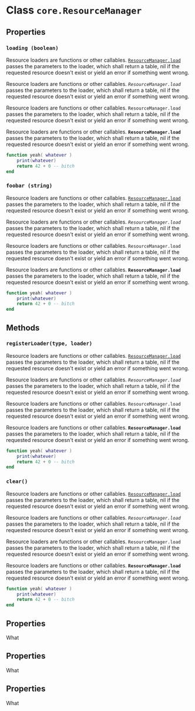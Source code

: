 # Class `core.ResourceManager`

## Properties

### `loading (boolean)`
Resource loaders are functions or other callables. [`ResourceManager.load`](http://wikipedia.org)
passes the parameters to the loader, which shall return a table, nil if the
requested resource doesn't exist or yield an error if something went wrong.

Resource loaders are functions or other callables. *`ResourceManager.load`*
passes the parameters to the loader, which shall return a table, nil if the
requested resource doesn't exist or yield an error if something went wrong.

Resource loaders are functions or other callables. `ResourceManager.load`
passes the parameters to the loader, which shall return a table, nil if the
requested resource doesn't exist or yield an error if something went wrong.

Resource loaders are functions or other callables. **`ResourceManager.load`**
passes the parameters to the loader, which shall return a table, nil if the
requested resource doesn't exist or yield an error if something went wrong.

```lua
function yeah( whatever )
    print(whatever)
    return 42 + 0 -- bitch
end
```

### `foobar (string)`
Resource loaders are functions or other callables. [`ResourceManager.load`](http://wikipedia.org)
passes the parameters to the loader, which shall return a table, nil if the
requested resource doesn't exist or yield an error if something went wrong.

Resource loaders are functions or other callables. *`ResourceManager.load`*
passes the parameters to the loader, which shall return a table, nil if the
requested resource doesn't exist or yield an error if something went wrong.

Resource loaders are functions or other callables. `ResourceManager.load`
passes the parameters to the loader, which shall return a table, nil if the
requested resource doesn't exist or yield an error if something went wrong.

Resource loaders are functions or other callables. **`ResourceManager.load`**
passes the parameters to the loader, which shall return a table, nil if the
requested resource doesn't exist or yield an error if something went wrong.

```lua
function yeah( whatever )
    print(whatever)
    return 42 + 0 -- bitch
end
```

## Methods

### `registerLoader(type, loader)`
Resource loaders are functions or other callables. [`ResourceManager.load`](http://wikipedia.org)
passes the parameters to the loader, which shall return a table, nil if the
requested resource doesn't exist or yield an error if something went wrong.

Resource loaders are functions or other callables. *`ResourceManager.load`*
passes the parameters to the loader, which shall return a table, nil if the
requested resource doesn't exist or yield an error if something went wrong.

Resource loaders are functions or other callables. `ResourceManager.load`
passes the parameters to the loader, which shall return a table, nil if the
requested resource doesn't exist or yield an error if something went wrong.

Resource loaders are functions or other callables. **`ResourceManager.load`**
passes the parameters to the loader, which shall return a table, nil if the
requested resource doesn't exist or yield an error if something went wrong.

```lua
function yeah( whatever )
    print(whatever)
    return 42 + 0 -- bitch
end
```

### `clear()`
Resource loaders are functions or other callables. [`ResourceManager.load`](http://wikipedia.org)
passes the parameters to the loader, which shall return a table, nil if the
requested resource doesn't exist or yield an error if something went wrong.

Resource loaders are functions or other callables. *`ResourceManager.load`*
passes the parameters to the loader, which shall return a table, nil if the
requested resource doesn't exist or yield an error if something went wrong.

Resource loaders are functions or other callables. `ResourceManager.load`
passes the parameters to the loader, which shall return a table, nil if the
requested resource doesn't exist or yield an error if something went wrong.

Resource loaders are functions or other callables. **`ResourceManager.load`**
passes the parameters to the loader, which shall return a table, nil if the
requested resource doesn't exist or yield an error if something went wrong.

```lua
function yeah( whatever )
    print(whatever)
    return 42 + 0 -- bitch
end
```

## Properties
What

## Properties
What

## Properties
What
